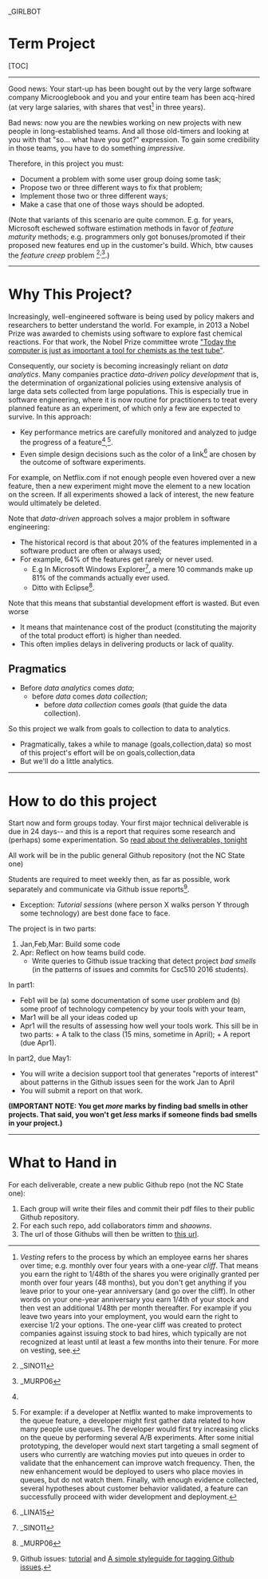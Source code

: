 _GIRLBOT







# Term Project

[TOC]

____

Good news: Your start-up has been bought out by the
very large software company Microoglebook and you
and your entire team has been acq-hired (at very
large salaries, with shares that vest[^vest] in
three years).


[^vest]: _Vesting_ refers to the process by which an
employee earns her shares over time; e.g. monthly
over four years with a one-year _cliff_. That means
you earn the right to 1/48th of the shares you were
originally granted per month over four years (48
months), but you don't get anything if you leave
prior to your one-year anniversary (and go over the
cliff). In other words on your one-year anniversary
you earn 1/4th of your stock and then vest an
additional 1/48th per month thereafter. For example
if you leave two years into your employment, you
would earn the right to exercise 1/2 your
options. The one-year cliff was created to protect
companies against issuing stock to bad hires, which
typically are not recognized at least until at least
a few months into their tenure. For more on vesting,
see[^rach14].

[^rach14]: _RACH14

Bad news: now you are the newbies working on new
projects with new people in long-established
teams. And all those old-timers and looking at you
with that "so... what have you got?" expression.  To
gain some credibility in those teams, you have to do
something _impressive_.

Therefore, in this project you must:

- Document a problem with some user group doing some task;
- Propose two or three different ways to fix that problem;
- Implement those two or three different ways;
- Make a case that one of those ways should be adopted.

(Note that variants of this scenario are quite
common. E.g. for years, Microsoft eschewed software
estimation methods in favor of _feature maturity_
methods; e.g. programmers only got
bonuses/promoted if their proposed new features
end up in the customer's build. Which, btw causes  the _feature creep_
problem [^sino11]<sup>,</sup>[^murp06].)

____

# Why This Project?

Increasingly, well-engineered software is being used
 by policy makers and researchers to better
 understand the world.  For example, in 2013 a Nobel
 Prize was awarded to chemists using software to
 explore fast chemical reactions. For that work, the
 Nobel Prize committee wrote
 ["Today the computer is just as important a
 tool for chemists as the test tube"](http://www.nobelprize.org/nobel_prizes/chemistry/laureates/2013/press.html).

Consequently, our
society is becoming increasingly reliant on
_data analytics_.
Many companies
  practice _data-driven policy development_ that
  is, the determination of organizational policies
  using extensive analysis of large data sets
  collected from large populations.
This is especially true in
 software engineering, where it is now routine for
 practitioners to treat every planned feature as an
 experiment, of which only a few are expected to
 survive. In this approach:

+ Key performance metrics are carefully monitored
  and analyzed to judge the progress of a
  feature[^facebook1]<sub>,</sub>[^facebook2].
+ Even simple design decisions such as the color of a link[^lina15]
  are chosen by the outcome of software experiments.

[^facebook1]:
For example, on Netflix.com if not enough people
even hovered over a new feature, then a new
experiment might move the element to a new location
on the screen. If all experiments showed a lack of
interest, the new feature would ultimately be
deleted.

[^facebook2]: For example: if a developer at Netflix
wanted to make improvements to the queue feature, a
developer might first gather data related to how
many people use queues. The developer would first
try increasing clicks on the queue by performing
several A/B experiments.  After some initial
prototyping, the developer would next start
targeting a small segment of users who currently are
watching movies put into queues in order to validate
that the enhancement can improve watch frequency.
Then, the new enhancement would be deployed to users
who place movies in queues, but do not watch them.
Finally, with enough evidence collected, several
hypotheses about customer behavior validated, a
feature can successfully proceed with wider
development and deployment.

[^lina15]: _LINA15

Note that _data-driven_ approach
solves a major problem in software engineering:

+ The historical record is that about 20% of the features implemented in a software product are often or always used;
+ For example, 64% of the features get rarely or never used.
     + E.g In Microsoft Windows Explorer[^sino11], a mere 10 commands make up 81% of the commands actually ever used.
     + Ditto with Eclipse[^murp06].

[^sino11]: _SINO11

[^murp06]: _MURP06

Note that this means that substantial development
effort is wasted. But even worse

+ It means that maintenance cost of the product
  (constituting the majority of the total product
  effort) is higher than needed.
+ This often implies delays in delivering products or lack of quality.

## Pragmatics

+ Before _data analytics_ comes _data_;
     + before _data_ comes _data collection_;
          + before _data collection_ comes _goals_
	        (that guide the data collection).

So this project we walk from goals to collection to data to analytics.

+ Pragmatically,  takes a while
  to manage (goals,collection,data) so most of this
  project's effort will be on goals,collection,data
+ But we'll do a little analytics.

____

# How to do this project

Start now and form groups today. Your first major technical deliverable is due in 24 days-- and
this is a report that requires some research and (perhaps) some experimentation.
So [read about the deliverables, tonight](.)

All work will be in the public general Github repository (not the NC State one)

Students are required to
meet weekly then, as far as possible, work separately and
communicate via Github issue reports[^issues].

+ Exception:  _Tutorial sessions_ (where person X walks person Y through some technology) are best done face to face. 

[^issues]: Github issues: [tutorial](https://guides.github.com/features/issues/)
and [A simple styleguide for tagging Github issues](https://robinpowered.com/blog/best-practice-system-for-organizing-and-tagging-github-issues/).

The project is in two parts:

1. Jan,Feb,Mar: Build some code 
2. Apr: Reflect on how teams build code.
    + Write queries to Github issue tracking that detect project _bad smells_ (in the patterns of issues and commits for
      Csc510 2016 students).



In part1:

- Feb1 will be (a) some documentation of some
  user problem and (b) some proof of technology competency
  by your tools with your team,
- Mar1 will be all your ideas coded up
- Apr1 will the results of assessing how well your
  tools work. This sill be in two parts:
      + A talk to the class (15 mins, sometime in April);
      + A report (due  Apr1).

In part2, due  May1:

+ You will write a  decision
support tool that generates "reports of interest"
about patterns in the Github issues seen for the
work Jan to April
+ You will submit a report on that work.

**(IMPORTANT NOTE: You get _more_ marks by finding bad smells in other projects. That said,  you won't get  _less_ marks if someone finds bad smells in your project.)**

____

#	What to Hand in

For each deliverable, create a new public Github repo (not the NC State one):

1. Each group will write their files and commit their pdf files to their public Github repository.
2. For each such repo, add collaborators _timm_ and _shaowns_.
3. The url of those Githubs will then be written to [this url](https://goo.gl/kOunui).

